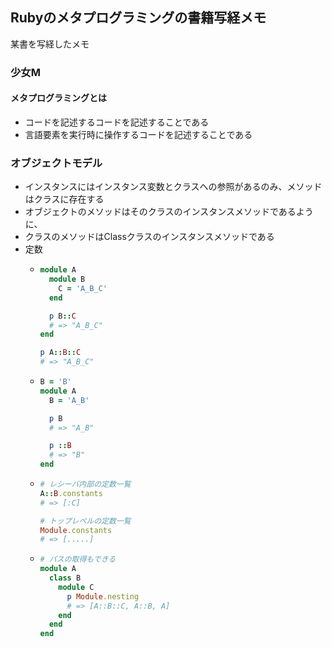 ## Rubyのメタプログラミングの書籍写経メモ

某書を写経したメモ

### 少女M

#### メタプログラミングとは

- コードを記述するコードを記述することである
- 言語要素を実行時に操作するコードを記述することである

### オブジェクトモデル

- インスタンスにはインスタンス変数とクラスへの参照があるのみ、メソッドはクラスに存在する
- オブジェクトのメソッドはそのクラスのインスタンスメソッドであるように、
- クラスのメソッドはClassクラスのインスタンスメソッドである
- 定数
  - ```ruby
    module A
      module B
        C = 'A_B_C'
      end

      p B::C
      # => "A_B_C"
    end

    p A::B::C
    # => "A_B_C"
    ```
  - ```ruby
    B = 'B'
    module A
      B = 'A_B'

      p B
      # => "A_B"

      p ::B
      # => "B"
    end
    ```
  - ```ruby
    # レシーバ内部の定数一覧
    A::B.constants
    # => [:C]
    
    # トップレベルの定数一覧
    Module.constants
    # => [.....]
    ```
  - ```ruby
    # パスの取得もできる 
    module A
      class B
        module C
          p Module.nesting
          # => [A::B::C, A::B, A]
        end
      end
    end
    ```
